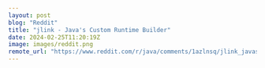 ```yaml
---
layout: post
blog: "Reddit"
title: "jlink - Java's Custom Runtime Builder"
date: 2024-02-25T11:20:19Z
image: images/reddit.png
remote_url: "https://www.reddit.com/r/java/comments/1azlnsq/jlink_javas_custom_runtime_builder/"
---
```

